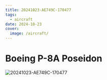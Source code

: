 ```yaml
---
title: 20241023-AE749C-170477
tags:
  - aircraft
date: 2024-10-23
cover:
  image: /aircraft/
---
```


# Boeing P-8A Poseidon

![20241023-AE749C-170477](/aircraft/20241023-AE749C-170477.jpg)